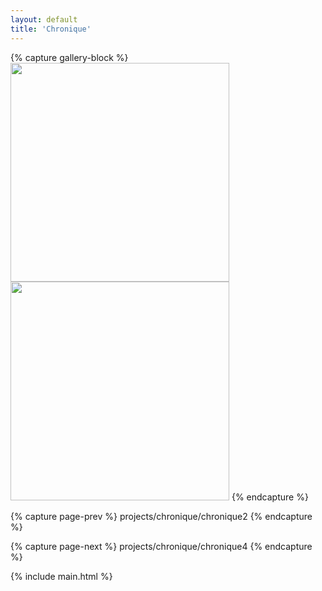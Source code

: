 ```yaml
---
layout: default
title: 'Chronique'
---
```



{% capture gallery-block %}
<img src="{{ site.github.url }}/assets/img/projects/chronique/2023-11-26-0001.jpg"
    width="350" alt=""/>
<img src="{{ site.github.url }}/assets/img/projects/chronique/2023-11-26-0002.jpg"
    width="350" alt=""/>
{% endcapture %}

{% capture page-prev %}
projects/chronique/chronique2
{% endcapture %}

{% capture page-next %}
projects/chronique/chronique4
{% endcapture %}



{% include main.html %}